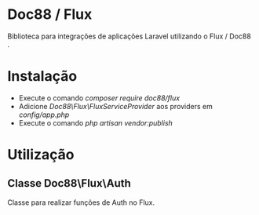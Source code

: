 # Doc88 / Flux

Biblioteca para integrações de aplicações Laravel utilizando o Flux / Doc88 .

# Instalação

 - Execute o comando *composer require doc88/flux*
 - Adicione *Doc88\Flux\FluxServiceProvider* aos providers em *config/app.php*
 - Execute o comando *php artisan vendor:publish*

# Utilização

## Classe Doc88\Flux\Auth

Classe para realizar funções de Auth no Flux.